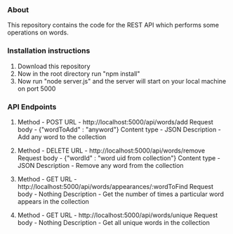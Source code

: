 ### About

This repository contains the code for the REST API which performs some operations on words.

### Installation instructions

1. Download this repository
2. Now in the root directory run "npm install"
3. Now run "node server.js" and the server will start on your local machine on port 5000

### API Endpoints

1. Method - POST
   URL - http://localhost:5000/api/words/add
   Request body - {"wordToAdd" : "anyword"}
   Content type - JSON
   Description - Add any word to the collection

2. Method - DELETE
   URL - http://localhost:5000/api/words/remove
   Request body - {"wordId" : "word uid from collection"}
   Content type - JSON
   Description - Remove any word from the collection

3. Method - GET
   URL - http://localhost:5000/api/words/appearances/:wordToFind
   Request body - Nothing
   Description - Get the number of times a particular word appears in the collection

4. Method - GET
   URL - http://localhost:5000/api/words/unique
   Request body - Nothing
   Description - Get all unique words in the collection
